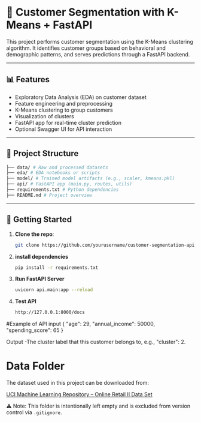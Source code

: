 # 🧠 Customer Segmentation with K-Means + FastAPI

This project performs customer segmentation using the K-Means clustering algorithm. It identifies customer groups based on behavioral and demographic patterns, and serves predictions through a FastAPI backend.

---

## 📊 Features

- Exploratory Data Analysis (EDA) on customer dataset
- Feature engineering and preprocessing
- K-Means clustering to group customers
- Visualization of clusters
- FastAPI app for real-time cluster prediction
- Optional Swagger UI for API interaction

---

## 📁 Project Structure
```bash
├── data/ # Raw and processed datasets
├── eda/ # EDA notebooks or scripts
├── model/ # Trained model artifacts (e.g., scaler, kmeans.pkl)
├── api/ # FastAPI app (main.py, routes, utils)
├── requirements.txt # Python dependencies
├── README.md # Project overview
```


---

## 🚀 Getting Started

1. **Clone the repo**:
   ```bash
   git clone https://github.com/yourusername/customer-segmentation-api.git
2. **install dependencies**
   ```bash
   pip install -r requirements.txt
3. **Run FastAPI Server**
   ```bash
   uvicorn api.main:app --reload

5. **Test API**
   ```bash
   http://127.0.0.1:8000/docs

#Example of API input
{
  "age": 29,
  "annual_income": 50000,
  "spending_score": 65
}

 Output
-The cluster label that this customer belongs to, e.g., "cluster": 2.






# Data Folder

The dataset used in this project can be downloaded from:

[UCI Machine Learning Repository – Online Retail II Data Set](https://archive.ics.uci.edu/ml/datasets/Online+Retail+II)

⚠️ Note: This folder is intentionally left empty and is excluded from version control via `.gitignore`.

